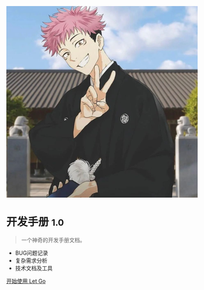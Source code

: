 ![icon](/icon.jpg)

# 开发手册 <small>1.0</small>

> 一个神奇的开发手册文档。

- BUG问题记录
- 复杂需求分析
- 技术文档及工具

[开始使用 Let Go](/README.md)